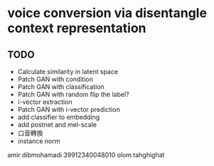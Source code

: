 # voice conversion via disentangle context representation

## TODO
- Calculate similarity in latent space
- Patch GAN with condition
- Patch GAN with classification
- Patch GAN with random flip the label?
- i-vector extraction
- Patch GAN with i-vector prediction
- add classifier to embedding
- add postnet and mel-scale
- 口音轉換
- instance norm

amir dibmohamadi
39912340048010
olom tahghighat
